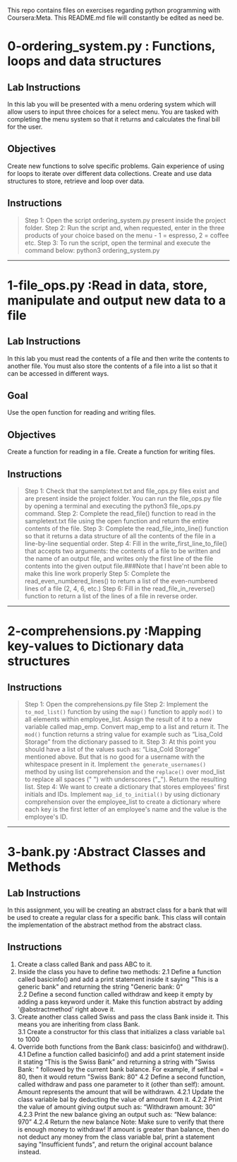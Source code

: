 This repo contains files on exercises regarding python programming with Coursera:Meta.
This README.md file will constantly be edited as need be.

# 0-ordering_system.py : Functions, loops and data structures
## Lab Instructions
In this lab you will be presented with a menu ordering system which will allow users to input three choices for a select menu. You are tasked with completing the menu system so that it returns and calculates the final bill for the user.

## Objectives
Create new functions to solve specific problems.
Gain experience of using for loops to iterate over different data collections.
Create and use data structures to store, retrieve and loop over data.

## Instructions
> Step 1: Open the script ordering_system.py present inside the project folder.
> Step 2: Run the script and, when requested, enter in the three products of your choice based on the menu - 1 = espresso, 2 = coffee etc.
> Step 3: To run the script, open the terminal and execute the command below:
python3 ordering_system.py
<hr>



# 1-file_ops.py :Read in data, store, manipulate and output new data to a file
## Lab Instructions
In this lab you must read the contents of a file and then write the contents to another file. You must also store the contents of a file into a list so that it can be accessed in different ways.

## Goal
Use the open function for reading and writing files.
## Objectives
Create a function for reading in a file.
Create a function for writing files.

## Instructions
> Step 1: Check that the sampletext.txt and file_ops.py files exist and are present inside the project folder. You can run the file_ops.py file by opening a terminal and executing the python3 file_ops.py command.
> Step 2: Complete the read_file() function to read in the sampletext.txt file using the open function and return the entire contents of the file.
> Step 3: Complete the read_file_into_line() function so that it returns a data structure of all the contents of the file in a line-by-line sequential order.
> Step 4: Fill in the write_first_line_to_file() that accepts two arguments: the contents of a file to be written and the name of an output file, and writes only the first line of the file contents into the given output file.###Note that I have'nt been able to make this line work properly
> Step 5: Complete the read_even_numbered_lines() to return a list of the even-numbered lines of a file (2, 4, 6, etc.)
> Step 6: Fill in the read_file_in_reverse() function to return a list of the lines of a file in reverse order.
<hr>



# 2-comprehensions.py :Mapping key-values to Dictionary data structures
## Instructions
> Step 1: Open the comprehensions.py file
> Step 2: Implement the `to_mod_list()` function by using the `map()` function to apply `mod()` to all elements within employee_list. Assign the result of it to a new variable called map_emp. Convert map_emp to a list and return it.
The `mod()` function returns a string value for example such as “Lisa_Cold Storage” from the dictionary passed to it. 
> Step 3: At this point you should have a list of the values such as: “Lisa_Cold Storage” mentioned above. But that is no good for a username with the whitespace present in it. Implement `the generate_usernames()` method by using list comprehension and the `replace()`  over mod_list to replace all spaces (" ") with underscores ("_"). Return the resulting list.
> Step 4: We want to create a dictionary that stores employees' first initials and IDs. Implement `map_id_to_initial()` by using dictionary comprehension over the employee_list to create a dictionary where each key is the first letter of an employee's name and the value is the employee's ID.
<hr>


# 3-bank.py :Abstract Classes and Methods
## Lab Instructions
In this assignment, you will be creating an abstract class for a bank that will be used to create a regular class for a specific bank. This class will contain the implementation of the abstract method from the abstract class.  
## Instructions
1. Create a class called Bank and pass ABC to it. 
2. Inside the class you have to define two methods: 
2.1 Define a function called basicinfo() and add a print statement inside it saying "This is a generic bank" and returning the string "Generic bank: 0"  
2.2 Define a second function called withdraw and keep it empty by adding a pass keyword under it. Make this function abstract by adding '@abstractmethod' right above it. 
3. Create another class called Swiss and pass the class Bank inside it. This means you are inheriting from class Bank.  
3.1 Create a constructor for this class that initializes a class variable `bal` to 1000
4. Override both functions from the Bank class: basicinfo() and withdraw(). 
4.1 Define a function called basicinfo() and add a print statement inside it stating “This is the Swiss Bank” and returning a string with "Swiss Bank: " followed by the current bank balance. For example, if self.bal = 80, then it would return "Swiss Bank: 80"
4.2 Define a second function,  called withdraw and pass one parameter to it (other than self): amount. Amount represents the amount that will be withdrawn. 
4.2.1 Update the class variable bal by deducting the value of amount from it. 
4.2.2 Print the value of amount giving output such as: “Withdrawn amount: 30"
4.2.3 Print the new balance giving an output such as: “New balance: 970”
4.2.4 Return the new balance
Note: Make sure to verify that there is enough money to withdraw! If amount is greater than balance, then do not deduct any money from the class variable bal, print a statement saying "Insufficient funds",  and return the original account balance instead.
